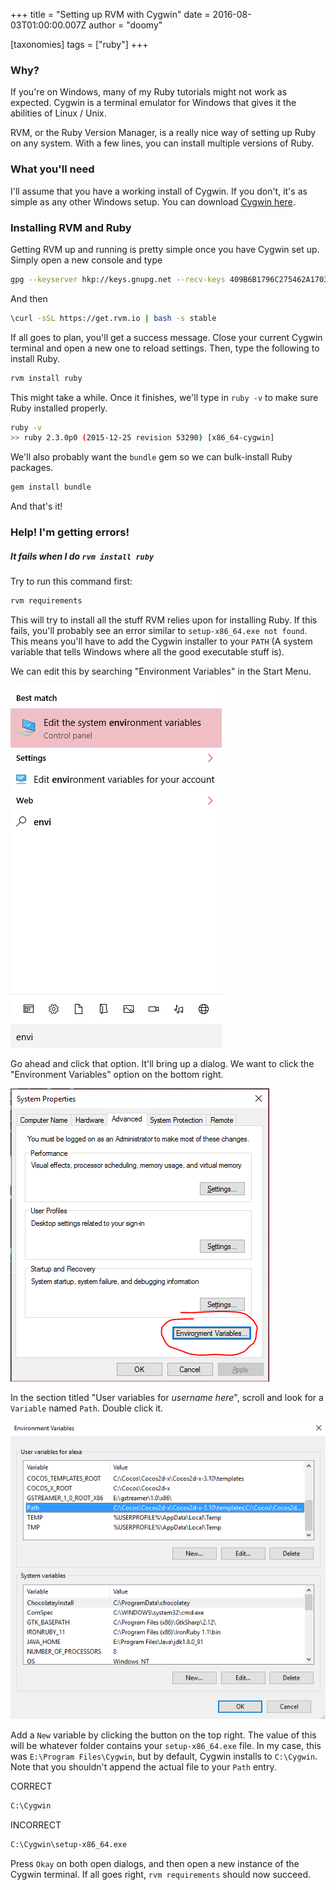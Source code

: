 +++
title = "Setting up RVM with Cygwin"
date = 2016-08-03T01:00:00.007Z
author = "doomy"

[taxonomies]
tags = ["ruby"]
+++

### Why?

If you're on Windows, many of my Ruby tutorials might not work as expected.  Cygwin is a terminal emulator for Windows that gives it the abilities of Linux / Unix.

RVM, or the Ruby Version Manager, is a really nice way of setting up Ruby on any system.  With a few lines, you can install multiple versions of Ruby.

### What you'll need

I'll assume that you have a working install of Cygwin.  If you don't, it's as simple as any other Windows setup.  You can download [Cygwin here](https://cygwin.com/install.html).

### Installing RVM and Ruby

Getting RVM up and running is pretty simple once you have Cygwin set up.  Simply open a new console and type

```bash
gpg --keyserver hkp://keys.gnupg.net --recv-keys 409B6B1796C275462A1703113804BB82D39DC0E3
```

And then 

```bash
\curl -sSL https://get.rvm.io | bash -s stable
```

If all goes to plan, you'll get a success message.  Close your current Cygwin terminal and open a new one to reload settings.  Then, type the following to install Ruby.

```bash
rvm install ruby
```

This might take a while.  Once it finishes, we'll type in `ruby -v` to make sure Ruby installed properly.

```bash
ruby -v
>> ruby 2.3.0p0 (2015-12-25 revision 53290) [x86_64-cygwin]
```


We'll also probably want the `bundle` gem so we can bulk-install Ruby packages.

```bash
gem install bundle
```

And that's it!

### Help!  I'm getting errors!

##### It fails when I do `rvm install ruby`

Try to run this command first:

```bash
rvm requirements
```

This will try to install all the stuff RVM relies upon for installing Ruby.  If this fails, you'll probably see an error similar to `setup-x86_64.exe not found`.  This means you'll have to add the Cygwin installer to your `PATH` (A system variable that tells Windows where all the good executable stuff is).

We can edit this by searching "Environment Variables" in the Start Menu.

![](Untitled.png)

Go ahead and click that option.  It'll bring up a dialog.  We want to click the "Environment Variables" option on the bottom right.

![](Capture-1.PNG)

In the section titled "User variables for *username here*", scroll and look for a `Variable` named `Path`.  Double click it.

![](Untitled-1.png)

Add a `New` variable by clicking the button on the top right.  The value of this will be whatever folder contains your `setup-x86_64.exe` file.  In my case, this was `E:\Program Files\Cygwin`, but by default, Cygwin installs to `C:\Cygwin`.  Note that you shouldn't append the actual file to your `Path` entry. 

CORRECT
```bash
C:\Cygwin
```


INCORRECT
```bash
C:\Cygwin\setup-x86_64.exe
```

Press `Okay` on both open dialogs, and then open a new instance of the Cygwin terminal.  If all goes right, `rvm requirements` should now succeed.